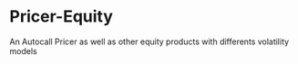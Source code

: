 # Pricer-Equity

An Autocall Pricer as well as other equity products with differents volatility models